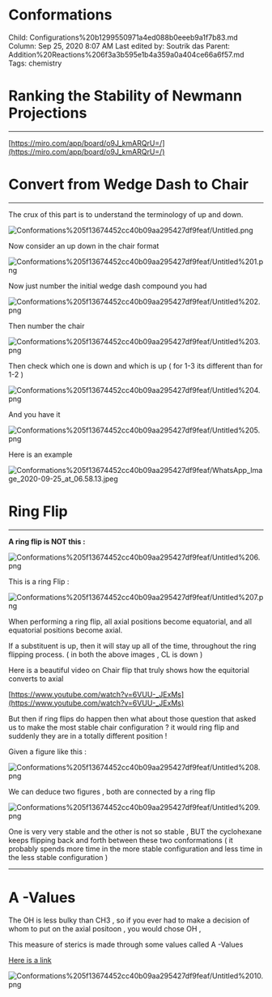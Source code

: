 # Conformations

Child: Configurations%20b1299550971a4ed088b0eeeb9a1f7b83.md
Column: Sep 25, 2020 8:07 AM
Last edited by: Soutrik das
Parent: Addition%20Reactions%206f3a3b595e1b4a359a0a404ce66a6f57.md
Tags: chemistry

# Ranking the Stability of Newmann Projections

---

[https://miro.com/app/board/o9J_kmARQrU=/](https://miro.com/app/board/o9J_kmARQrU=/)

# Convert from Wedge Dash to Chair

---

The crux of this part is to understand the terminology of up and down.

![Conformations%205f13674452cc40b09aa295427df9feaf/Untitled.png](Conformations%205f13674452cc40b09aa295427df9feaf/Untitled.png)

Now consider an up down in the chair format 

![Conformations%205f13674452cc40b09aa295427df9feaf/Untitled%201.png](Conformations%205f13674452cc40b09aa295427df9feaf/Untitled%201.png)

Now just number the initial wedge dash compound you had 

![Conformations%205f13674452cc40b09aa295427df9feaf/Untitled%202.png](Conformations%205f13674452cc40b09aa295427df9feaf/Untitled%202.png)

Then number the chair 

![Conformations%205f13674452cc40b09aa295427df9feaf/Untitled%203.png](Conformations%205f13674452cc40b09aa295427df9feaf/Untitled%203.png)

Then check which one is down and which is up ( for 1-3 its different than for 1-2 )

![Conformations%205f13674452cc40b09aa295427df9feaf/Untitled%204.png](Conformations%205f13674452cc40b09aa295427df9feaf/Untitled%204.png)

And you have it 

![Conformations%205f13674452cc40b09aa295427df9feaf/Untitled%205.png](Conformations%205f13674452cc40b09aa295427df9feaf/Untitled%205.png)

Here is an example 

![Conformations%205f13674452cc40b09aa295427df9feaf/WhatsApp_Image_2020-09-25_at_06.58.13.jpeg](Conformations%205f13674452cc40b09aa295427df9feaf/WhatsApp_Image_2020-09-25_at_06.58.13.jpeg)

# Ring Flip

---

**A ring flip is NOT this :**

![Conformations%205f13674452cc40b09aa295427df9feaf/Untitled%206.png](Conformations%205f13674452cc40b09aa295427df9feaf/Untitled%206.png)

This is a ring Flip :

![Conformations%205f13674452cc40b09aa295427df9feaf/Untitled%207.png](Conformations%205f13674452cc40b09aa295427df9feaf/Untitled%207.png)

When performing a ring flip, all axial positions become equatorial, and all equatorial positions become axial.

If a substituent is up, then it will stay up all of the time, throughout the ring flipping
process. ( in both the above images , CL is down ) 

Here is a beautiful video on Chair flip that truly shows how the equitorial converts to axial

[https://www.youtube.com/watch?v=6VUU-_JExMs](https://www.youtube.com/watch?v=6VUU-_JExMs)

But then if ring flips do happen then what about those question that asked us to make the most stable chair configuration ? it would ring flip and suddenly they are in a totally different position ! 

Given a figure like this : 

![Conformations%205f13674452cc40b09aa295427df9feaf/Untitled%208.png](Conformations%205f13674452cc40b09aa295427df9feaf/Untitled%208.png)

We can deduce two figures , both are connected by a ring flip 

![Conformations%205f13674452cc40b09aa295427df9feaf/Untitled%209.png](Conformations%205f13674452cc40b09aa295427df9feaf/Untitled%209.png)

One is very very stable and the other is not so stable , BUT the cyclohexane keeps flipping back and forth between these two conformations ( it probably spends more time in the more stable configuration and less time in the less stable configuration ) 

---

# A -Values

The OH is less bulky than CH3 , so if you ever had to make a decision of whom to put on the axial positoon , you would chose OH ,

This measure of sterics is made through some values called A -Values 

[Here is a link](https://www.youtube.com/watch?v=qYS0EeaAUMw)

![Conformations%205f13674452cc40b09aa295427df9feaf/Untitled%2010.png](Conformations%205f13674452cc40b09aa295427df9feaf/Untitled%2010.png)